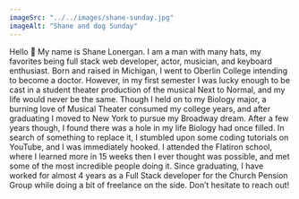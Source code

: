 ```yaml
---
imageSrc: "../../images/shane-sunday.jpg"
imageAlt: "Shane and dog Sunday"
---
```


Hello 👋 My name is Shane Lonergan. I am a man with many hats, my favorites being full stack web developer, actor, musician, and keyboard enthusiast. Born and raised in Michigan, I went to Oberlin College intending to become a doctor. However, in my first semester I was lucky enough to be cast in a student theater production of the musical Next to Normal, and my life would never be the same. Though I held on to my Biology major, a burning love of Musical Theater consumed my college years, and after graduating I moved to New York to pursue my Broadway dream. After a few years though, I found there was a hole in my life Biology had once filled. In search of something to replace it, I stumbled upon some coding tutorials on YouTube, and I was immediately hooked. I attended the Flatiron school, where I learned more in 15 weeks then I ever thought was possible, and met some of the most incredible people doing it. Since graduating, I have worked for almost 4 years as a Full Stack developer for the Church Pension Group while doing a bit of freelance on the side. Don’t hesitate to reach out!
